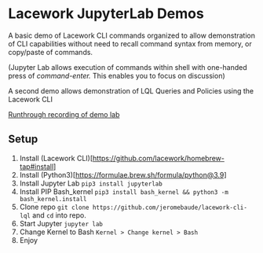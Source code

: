 # Lacework JupyterLab Demos
A basic demo of Lacework CLI commands organized to allow demonstration of CLI capabilities without need to recall command syntax from memory, or copy/paste of commands.

(Jupyter Lab allows execution of commands within shell with one-handed press of _command-enter._ This enables you to focus on discussion)

A second demo allows demonstration of LQL Queries and Policies using the Lacework CLI

[Runthrough recording of demo lab](https://drive.google.com/file/d/1qG-1L7f8Axg_kgVa9R3IIWBLBhHiPzLv/view?usp=sharing)

## Setup
1. Install (Lacework CLI)[https://github.com/lacework/homebrew-tap#install]
2. Install (Python3)[https://formulae.brew.sh/formula/python@3.9]
3. Install Jupyter Lab `pip3 install jupyterlab`
4. Install PIP Bash_kernel `pip3 install bash_kernel && python3 -m bash_kernel.install`
5. Clone repo `git clone https://github.com/jeromebaude/lacework-cli-lql` and `cd` into repo.
6. Start Jupyter `jupyter lab`
7. Change Kernel to Bash `Kernel > Change kernel > Bash`
8. Enjoy

